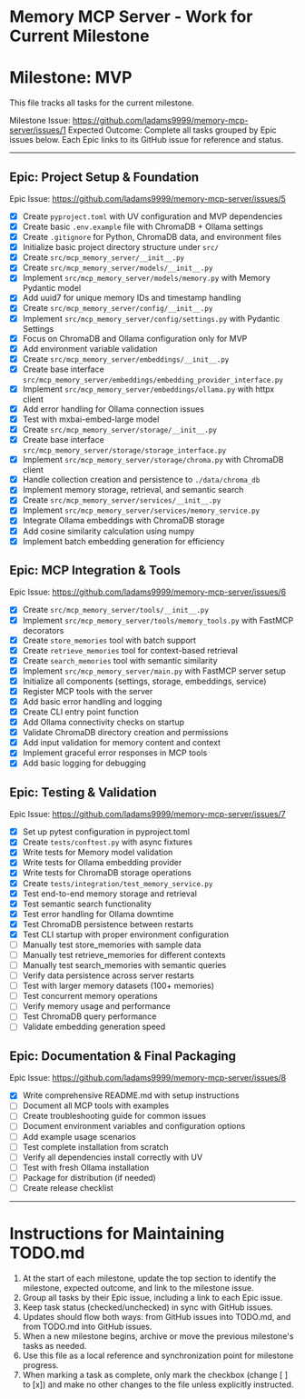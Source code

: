 # Memory MCP Server - Work for Current Milestone

# Milestone: MVP
This file tracks all tasks for the current milestone.

Milestone Issue: https://github.com/ladams9999/memory-mcp-server/issues/1
Expected Outcome: Complete all tasks grouped by Epic issues below. Each Epic links to its GitHub issue for reference and status.

---

## Epic: Project Setup & Foundation
Epic Issue: https://github.com/ladams9999/memory-mcp-server/issues/5

- [x] Create `pyproject.toml` with UV configuration and MVP dependencies
- [x] Create basic `.env.example` file with ChromaDB + Ollama settings
- [x] Create `.gitignore` for Python, ChromaDB data, and environment files
- [x] Initialize basic project directory structure under `src/`
- [x] Create `src/mcp_memory_server/__init__.py`
- [x] Create `src/mcp_memory_server/models/__init__.py`
- [x] Implement `src/mcp_memory_server/models/memory.py` with Memory Pydantic model
- [x] Add uuid7 for unique memory IDs and timestamp handling
- [x] Create `src/mcp_memory_server/config/__init__.py`
- [x] Implement `src/mcp_memory_server/config/settings.py` with Pydantic Settings
- [x] Focus on ChromaDB and Ollama configuration only for MVP
- [x] Add environment variable validation
- [x] Create `src/mcp_memory_server/embeddings/__init__.py`
- [x] Create base interface `src/mcp_memory_server/embeddings/embedding_provider_interface.py`
- [x] Implement `src/mcp_memory_server/embeddings/ollama.py` with httpx client
- [x] Add error handling for Ollama connection issues
- [x] Test with mxbai-embed-large model
- [x] Create `src/mcp_memory_server/storage/__init__.py`
- [x] Create base interface `src/mcp_memory_server/storage/storage_interface.py`
- [x] Implement `src/mcp_memory_server/storage/chroma.py` with ChromaDB client
- [x] Handle collection creation and persistence to `./data/chroma_db`
- [x] Implement memory storage, retrieval, and semantic search
- [x] Create `src/mcp_memory_server/services/__init__.py`
- [x] Implement `src/mcp_memory_server/services/memory_service.py`
- [x] Integrate Ollama embeddings with ChromaDB storage
- [x] Add cosine similarity calculation using numpy
- [x] Implement batch embedding generation for efficiency

## Epic: MCP Integration & Tools
Epic Issue: https://github.com/ladams9999/memory-mcp-server/issues/6

- [x] Create `src/mcp_memory_server/tools/__init__.py`
- [x] Implement `src/mcp_memory_server/tools/memory_tools.py` with FastMCP decorators
- [x] Create `store_memories` tool with batch support
- [x] Create `retrieve_memories` tool for context-based retrieval
 - [x] Create `search_memories` tool with semantic similarity
 - [x] Implement `src/mcp_memory_server/main.py` with FastMCP server setup
 - [x] Initialize all components (settings, storage, embeddings, service)
 - [x] Register MCP tools with the server
 - [x] Add basic error handling and logging
 - [x] Create CLI entry point function
 - [x] Add Ollama connectivity checks on startup
 - [x] Validate ChromaDB directory creation and permissions
- [x] Add input validation for memory content and context
 - [x] Implement graceful error responses in MCP tools
 - [x] Add basic logging for debugging
## Epic: Testing & Validation
Epic Issue: https://github.com/ladams9999/memory-mcp-server/issues/7

- [x] Set up pytest configuration in pyproject.toml
- [x] Create `tests/conftest.py` with async fixtures
- [x] Write tests for Memory model validation
- [x] Write tests for Ollama embedding provider
- [x] Write tests for ChromaDB storage operations
- [x] Create `tests/integration/test_memory_service.py`
- [x] Test end-to-end memory storage and retrieval
- [x] Test semantic search functionality
- [x] Test error handling for Ollama downtime
- [x] Test ChromaDB persistence between restarts
- [x] Test CLI startup with proper environment configuration
- [ ] Manually test store_memories with sample data
- [ ] Manually test retrieve_memories for different contexts
- [ ] Manually test search_memories with semantic queries
- [ ] Verify data persistence across server restarts
- [ ] Test with larger memory datasets (100+ memories)
- [ ] Test concurrent memory operations
- [ ] Verify memory usage and performance
- [ ] Test ChromaDB query performance
- [ ] Validate embedding generation speed

## Epic: Documentation & Final Packaging
Epic Issue: https://github.com/ladams9999/memory-mcp-server/issues/8

- [x] Write comprehensive README.md with setup instructions
- [ ] Document all MCP tools with examples
- [ ] Create troubleshooting guide for common issues
- [ ] Document environment variables and configuration options
- [ ] Add example usage scenarios
- [ ] Test complete installation from scratch
- [ ] Verify all dependencies install correctly with UV
- [ ] Test with fresh Ollama installation
- [ ] Package for distribution (if needed)
- [ ] Create release checklist

---

# Instructions for Maintaining TODO.md

1. At the start of each milestone, update the top section to identify the milestone, expected outcome, and link to the milestone issue.
2. Group all tasks by their Epic issue, including a link to each Epic issue.
3. Keep task status (checked/unchecked) in sync with GitHub issues.
4. Updates should flow both ways: from GitHub issues into TODO.md, and from TODO.md into GitHub issues.
5. When a new milestone begins, archive or move the previous milestone's tasks as needed.
6. Use this file as a local reference and synchronization point for milestone progress.
7. When marking a task as complete, only mark the checkbox (change [ ] to [x]) and make no other changes to the file unless explicitly instructed.
